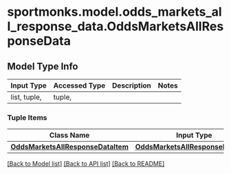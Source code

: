 # sportmonks.model.odds_markets_all_response_data.OddsMarketsAllResponseData

## Model Type Info
Input Type | Accessed Type | Description | Notes
------------ | ------------- | ------------- | -------------
list, tuple,  | tuple,  |  | 

### Tuple Items
Class Name | Input Type | Accessed Type | Description | Notes
------------- | ------------- | ------------- | ------------- | -------------
[**OddsMarketsAllResponseDataItem**](OddsMarketsAllResponseDataItem.md) | [**OddsMarketsAllResponseDataItem**](OddsMarketsAllResponseDataItem.md) | [**OddsMarketsAllResponseDataItem**](OddsMarketsAllResponseDataItem.md) |  | 

[[Back to Model list]](../../README.md#documentation-for-models) [[Back to API list]](../../README.md#documentation-for-api-endpoints) [[Back to README]](../../README.md)

